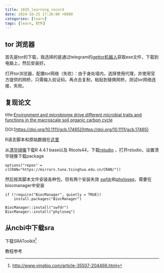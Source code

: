 ```yaml
---
title: 1025_learning_record
date: 2024-10-25 17:20:00 +0800
categories: [learn]
tags: [learn, 软件]
---
```


## tor 浏览器
首先是tor的下载，我选择的是通过telegram的[gettor机器人](https://t.me/gettor_bot)获取exe文件，下载到电脑上，然后安装好。

打开tor浏览器，配置tor网络（失败）：由于身处墙内，选择使用代理，并使用官方提供的网桥，只需输入验证码，再点击复制，粘贴到替换网桥，测试tor网络连接，失败。

## 复现论文

title:[Environment and microbiome drive different microbial traits and functions in the macroscale soil organic carbon cycle](https://doi.org/10.1111/gcb.17465)

DOI:[https://doi.org/10.1111/gcb.17465](https://doi.org/10.1111/gcb.17465)

R语言脚本和原始数据在[这里](https://www.research-collection.ethz.ch/handle/20.500.11850/685531)

从[清华镜像](https://mirrors.tuna.tsinghua.edu.cn/CRAN/)下载R 4.4.1 base以及 Rtools44，下载[rstudio](https://posit.co/download/rstudio-desktop/) ，打开rstudio，设置清华镜像下载package
```
options("repos" = c(CRAN="https://mirrors.tuna.tsinghua.edu.cn/CRAN/"))
```
然后按其脚本文件安装各种包，但有两个安装失效 [swfdr](https://bioconductor.org/packages/release/bioc/html/swfdr.html)和[phyloseq](https://bioconductor.org/packages/release/bioc/html/phyloseq.html)，需要在biocmanager中安装
```
if (!require("BiocManager", quietly = TRUE))
    install.packages("BiocManager")

BiocManager::install("swfdr")
BiocManager::install("phyloseq")
```
## 从ncbi中下载sra

下载SRAToolkit[^footnote]

教程参考
[^footnote]: http://www.yingbio.com/article-35507-204466.html
